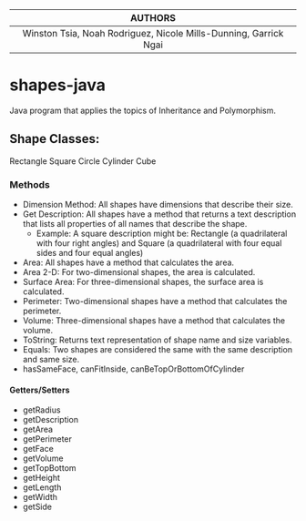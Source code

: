 |AUTHORS|
|:-:|
| Winston Tsia, Noah Rodriguez, Nicole Mills-Dunning,  Garrick Ngai |

# shapes-java
Java program that applies the topics of Inheritance and Polymorphism.

## Shape Classes:
Rectangle
Square
Circle
Cylinder
Cube

### Methods
- Dimension Method: All shapes have dimensions that describe their size.
- Get Description: All shapes have a method that returns a text description that lists all properties of all names that describe the shape.
  - Example: A square description might be: Rectangle (a quadrilateral with four right angles) and Square (a quadrilateral with four equal sides and four equal angles)
- Area: All shapes have a method that calculates the area.
- Area 2-D: For two-dimensional shapes, the area is calculated.
- Surface Area: For three-dimensional shapes, the surface area is calculated.
- Perimeter: Two-dimensional shapes have a method that calculates the perimeter.
- Volume: Three-dimensional shapes have a method that calculates the volume.
- ToString: Returns text representation of shape name and size variables.
- Equals: Two shapes are considered the same with the same description and same size.
- hasSameFace, canFitInside, canBeTopOrBottomOfCylinder

#### Getters/Setters
- getRadius
- getDescription
- getArea
- getPerimeter
- getFace
- getVolume
- getTopBottom
- getHeight
- getLength
- getWidth
- getSide

  
